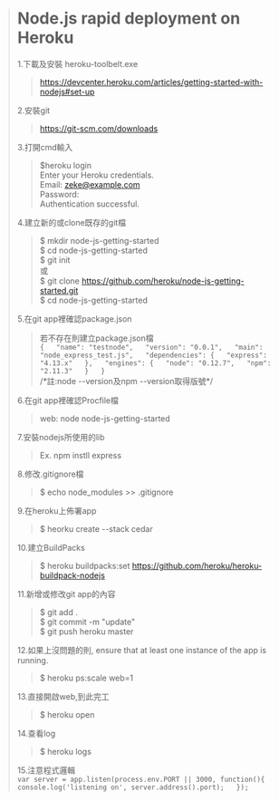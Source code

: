 >Node.js rapid deployment on Heroku
>=================================  
>1.下載及安裝 heroku-toolbelt.exe    
>>  https://devcenter.heroku.com/articles/getting-started-with-nodejs#set-up  
>    
>2.安裝git  
>>  https://git-scm.com/downloads  
>    
>3.打開cmd輸入  
>>  $heroku login  
>>  Enter your Heroku credentials.  
>>  Email: zeke@example.com  
>>  Password:  
>>  Authentication successful.  
>    
>4.建立新的或clone既存的git檔  
>>  $ mkdir node-js-getting-started  
>>  $ cd node-js-getting-started  
>>  $ git init  
>>  或  
>>  $ git clone https://github.com/heroku/node-js-getting-started.git  
>>  $ cd node-js-getting-started  
>    
>5.在git app裡確認package.json  
>>  若不存在則建立package.json檔  
	`{  
    "name": "testnode",  
    "version": "0.0.1",  
    "main": "node_express_test.js",  
    "dependencies": {  
        "express": "4.13.x"  
    },  
    "engines": {  
        "node": "0.12.7",  
        "npm": "2.11.3"  
    }  
  }`  
>>  /\*註:node --version及npm --version取得版號\*/  
>    
>6.在git app裡確認Procfile檔  
>>  web: node node-js-getting-started  
>    
>7.安裝nodejs所使用的lib  
>>  Ex. npm instll express  
>    
>8.修改.gitignore檔  
>>  $ echo node_modules >> .gitignore  
>    
>9.在heroku上佈署app  
>>  $ heorku create --stack cedar  
>    
>10.建立BuildPacks  
>>  $ heroku buildpacks:set https://github.com/heroku/heroku-buildpack-nodejs  
>    
>11.新增或修改git app的內容  
>>  $ git add .  
>>  $ git commit -m "update"  
>>  $ git push heroku master  
>>    
>12.如果上沒問題的則, ensure that at least one instance of the app is running.  
>>  $ heroku ps:scale web=1  
>    
>13.直接開啟web,到此完工  
>>  $ heroku open  
>    
>14.查看log  
>>  $ heroku logs  
>    
>15.注意程式邏輯  
	`var server = app.listen(process.env.PORT || 3000, function(){  
    console.log('listening on', server.address().port);  
  });` 
  
